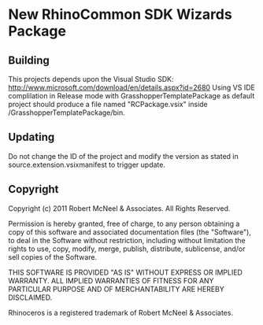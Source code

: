 New RhinoCommon SDK Wizards Package
===================================

Building
--------
This projects depends upon the Visual Studio SDK: http://www.microsoft.com/download/en/details.aspx?id=2680
Using VS IDE complilation in Release mode with GrasshopperTemplatePackage as default project should produce a file named "RCPackage.vsix" inside /GrasshopperTemplatePackage/bin.

Updating
--------
Do not change the ID of the project and modify the version as stated in 
source.extension.vsixmanifest to trigger update.

Copyright
---------
Copyright (c) 2011 Robert McNeel & Associates. All Rights Reserved.

Permission is hereby granted, free of charge, to any person obtaining a copy of
this software and associated documentation files (the "Software"), to deal in
the Software without restriction, including without limitation the rights to use,
copy, modify, merge, publish, distribute, sublicense, and/or sell copies of the
Software.

THIS SOFTWARE IS PROVIDED "AS IS" WITHOUT EXPRESS OR IMPLIED WARRANTY. ALL IMPLIED
WARRANTIES OF FITNESS FOR ANY PARTICULAR PURPOSE AND OF MERCHANTABILITY ARE HEREBY
DISCLAIMED.

Rhinoceros is a registered trademark of Robert McNeel & Associates.

